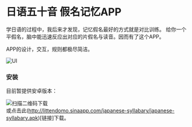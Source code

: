 日语五十音 假名记忆APP
==========

学日语的过程中，我后来才发现，记忆假名最好的方式就是对比训练。
给你一个平假名，脑中能迅速反应出对应的片假名与读音。因而有了这个APP。

APP的设计，交互，规则都极尽简洁。

![UI](http://littendomo.sinaapp.com/japanese-syllabary/japanese-syllabary.png)        
### 安装

目前暂提供安卓版本：        

![扫描二维码下载](http://littendomo.sinaapp.com/japanese-syllabary/qrcode.png)        
或点击此(http://littendomo.sinaapp.com/japanese-syllabary/japanese-syllabary.apk)[链接]下载。
